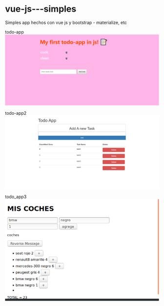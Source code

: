 # vue-js---simples
Simples app hechos con vue js y bootstrap - materialize, etc

todo-app
![Alt text](todo-app.png)

todo-app2
![Alt text](todo-app2.png)

todo_app3
![Alt text](todo_app3.png)
